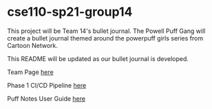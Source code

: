 # cse110-sp21-group14
This project will be Team 14's bullet journal. The Powell Puff Gang will create a bullet journal themed around the powerpuff girls series from Cartoon Network.

This README will be updated as our bullet journal is developed.

Team Page [here](admin/team.md)

Phase 1 CI/CD Pipeline [here](admin/cipipeline/phase1.md)

Puff Notes User Guide [here](admin/user-guide.md)
